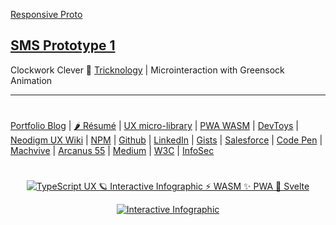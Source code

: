 [Responsive Proto](https://thescottkrause.com/utils/neodigm55-mobile-resizer/?vp=m&uri=https://neodigm.github.io/short_message_service/proto/proto_sms_lsc_1.html)

[SMS Prototype 1](https://neodigm.github.io/short_message_service/proto/proto_sms_lsc_1.html)
---

Clockwork Clever 🍭 [Tricknology](https://www.thescottkrause.com/emerging_tech/curated-creative-links/) | Microinteraction with Greensock Animation

---
#
[Portfolio Blog](https://www.theScottKrause.com) |
[🌶️ Résumé](https://thescottkrause.com/Arcanus_Scott_C_Krause_2023.pdf) |
[UX micro-library](https://thescottkrause.com/emerging_tech/neodigm55_ux_library/) |
[PWA WASM](https://www.thescottkrause.com/emerging_tech/curated-pwa-links/) |
[DevToys](https://www.thescottkrause.com/devtoys/) |
[Neodigm UX Wiki](https://github.com/arcanus55/neodigm55/wiki/Cheat-Sheet) | 
[NPM](https://www.npmjs.com/~neodigm) |
[Github](https://github.com/neodigm) |
[LinkedIn](https://www.linkedin.com/in/neodigm555/) |
[Gists](https://gist.github.com/neodigm?direction=asc&sort=created) |
[Salesforce](https://trailblazer.me/id/skrause) |
[Code Pen](https://codepen.io/neodigm24) |
[Machvive](https://www.machfivemarketing.com/accelerators/google_analytics_ga4_migration/) |
[Arcanus 55](https://www.arcanus55.com/?trusted55=A55PV2) |
[Medium](https://medium.com/@neo5ive/accessibility-%EF%B8%8F-ecommerce-552d4d35cd66) |
[W3C](https://www.w3.org/users/123844) |
[InfoSec](https://arcanus55.medium.com/offline-vs-cloud-password-managers-51b1fbebe301)
#
<p align="center">
	  <a target="_blank" href="https://www.thescottkrause.com/emerging_tech/cytoscape_dataviz_skills/">
	  	<img src="https://neodigm.github.io/brand_logo_graphic_design/fantastic/discerning/22.webp" alt="TypeScript UX 🪐 Interactive Infographic ⚡ WASM ✨ PWA 🍭 Svelte">
	  </a>
</p>

<p align="center">
  <a target="_blank" href="https://www.thescottkrause.com">
    <img src="https://neodigm.github.io/pan-fried-monkey-fisticuffs/thescottkrause_contact_card.png" title="UX PWA TypeScript ⚡ WASM ✨ Vue.js 🍭 ThreeJS 🌶️ HTMLX" alt="Interactive Infographic">
  </a>
</p>

